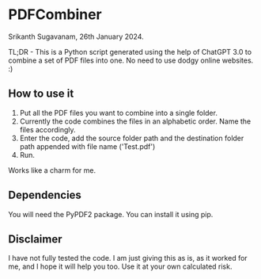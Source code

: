 # PDFCombiner
Srikanth Sugavanam, 26th January 2024.

TL;DR - This is a Python script generated using the help of ChatGPT 3.0 to combine a set of PDF files into one. No need to use dodgy online websites. :)

## How to use it

1. Put all the PDF files you want to combine into a single folder.
2. Currently the code combines the files in an alphabetic order. Name the files accordingly.
3. Enter the code, add the source folder path and the destination folder path appended with file name ('Test.pdf')
4. Run.

Works like a charm for me. 

## Dependencies
You will need the PyPDF2 package. You can install it using pip. 

## Disclaimer 
I have not fully tested the code. I am just giving this as is, as it worked for me, and I hope it will help you too. Use it at your own calculated risk. 
